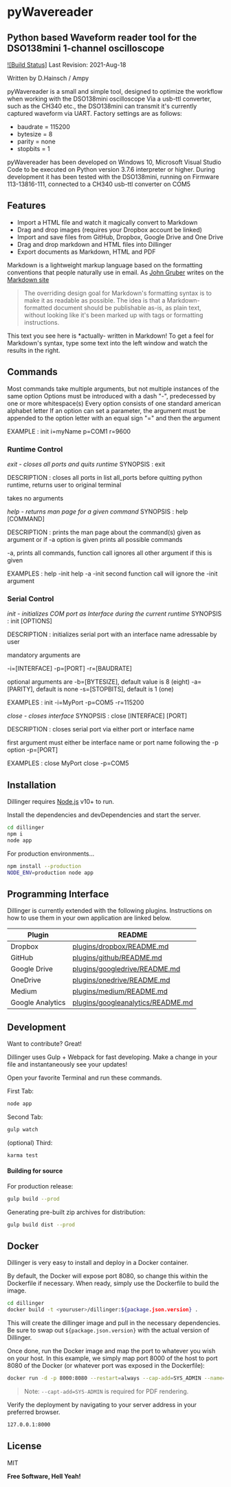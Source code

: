 # pyWavereader
## Python based Waveform reader tool for the DSO138mini 1-channel oscilloscope

[![Build Status]]()
Last Revision: 2021-Aug-18

Written by D.Hainsch / Ampy 

pyWavereader is a small and simple tool, designed to optimize the workflow when working with the DSO138mini oscilloscope
Via a usb-ttl converter, such as the CH340 etc., the DSO138mini can transmit it's currently captured waveform via UART.
Factory settings are as follows:
- baudrate = 115200
- bytesize = 8
- parity = none
- stopbits = 1

pyWavereader has been developed on Windows 10, Microsoft Visual Studio Code to be executed on Python version 3.7.6 interpreter or higher.
During development it has been tested with the DSO138mini, running on Firmware 113-13816-111, connected to a CH340 usb-ttl converter on COM5

## **Features**

- Import a HTML file and watch it magically convert to Markdown
- Drag and drop images (requires your Dropbox account be linked)
- Import and save files from GitHub, Dropbox, Google Drive and One Drive
- Drag and drop markdown and HTML files into Dillinger
- Export documents as Markdown, HTML and PDF

Markdown is a lightweight markup language based on the formatting conventions
that people naturally use in email.
As [John Gruber] writes on the [Markdown site][df1]

> The overriding design goal for Markdown's
> formatting syntax is to make it as readable
> as possible. The idea is that a
> Markdown-formatted document should be
> publishable as-is, as plain text, without
> looking like it's been marked up with tags
> or formatting instructions.

This text you see here is *actually- written in Markdown! To get a feel
for Markdown's syntax, type some text into the left window and
watch the results in the right.

## **Commands**

Most commands take multiple arguments, but not multiple instances of the same option
Options must be introduced with a dash "-", predecessed by one or more whitespace(s)
Every option consists of one standard american alphabet letter
If an option can set a parameter, the argument must be appended to the option letter with an equal sign "=" and then the argument

EXAMPLE
: init i=myName p=COM1 r=9600

### Runtime Control

*exit - closes all ports and quits runtime*
SYNOPSIS
: exit

DESCRIPTION
: closes all ports in list all_ports before quitting python runtime, returns user to original terminal

takes no arguments

*help - returns man page for a given command*
SYNOPSIS
: help [COMMAND]

DESCRIPTION
: prints the man page about the command(s) given as argument or if -a option is given prints all possible commands

-a, prints all commands, function call ignores all other argument if this is given

EXAMPLES
: help -init
 help -a -init
 second function call will ignore the -init argument

### Serial Control

*init - initializes COM port as Interface during the current runtime*
SYNOPSIS
: init [OPTIONS]

DESCRIPTION
: initializes serial port with an interface name adressable by user

mandatory arguments are

-i=[INTERFACE]
-p=[PORT]
-r=[BAUDRATE]

optional arguments are
-b=[BYTESIZE], default value is 8 (eight)
-a=[PARITY], default is none
-s=[STOPBITS], default is 1 (one)

EXAMPLES
: init -i=MyPort -p=COM5 -r=115200

*close - closes interface*
SYNOPSIS
: close [INTERFACE] [PORT]

DESCRIPTION
: closes serial port via either port or interface name

first argument must either be interface name or port name following the -p option
-p=[PORT]

EXAMPLES
: close MyPort
  close -p=COM5

## **Installation**

Dillinger requires [Node.js](https://nodejs.org/) v10+ to run.

Install the dependencies and devDependencies and start the server.

```sh
cd dillinger
npm i
node app
```

For production environments...

```sh
npm install --production
NODE_ENV=production node app
```

## **Programming Interface**

Dillinger is currently extended with the following plugins.
Instructions on how to use them in your own application are linked below.

| Plugin | README |
| ------ | ------ |
| Dropbox | [plugins/dropbox/README.md][PlDb] |
| GitHub | [plugins/github/README.md][PlGh] |
| Google Drive | [plugins/googledrive/README.md][PlGd] |
| OneDrive | [plugins/onedrive/README.md][PlOd] |
| Medium | [plugins/medium/README.md][PlMe] |
| Google Analytics | [plugins/googleanalytics/README.md][PlGa] |

## Development

Want to contribute? Great!

Dillinger uses Gulp + Webpack for fast developing.
Make a change in your file and instantaneously see your updates!

Open your favorite Terminal and run these commands.

First Tab:

```sh
node app
```

Second Tab:

```sh
gulp watch
```

(optional) Third:

```sh
karma test
```

#### Building for source

For production release:

```sh
gulp build --prod
```

Generating pre-built zip archives for distribution:

```sh
gulp build dist --prod
```

## Docker

Dillinger is very easy to install and deploy in a Docker container.

By default, the Docker will expose port 8080, so change this within the
Dockerfile if necessary. When ready, simply use the Dockerfile to
build the image.

```sh
cd dillinger
docker build -t <youruser>/dillinger:${package.json.version} .
```

This will create the dillinger image and pull in the necessary dependencies.
Be sure to swap out `${package.json.version}` with the actual
version of Dillinger.

Once done, run the Docker image and map the port to whatever you wish on
your host. In this example, we simply map port 8000 of the host to
port 8080 of the Docker (or whatever port was exposed in the Dockerfile):

```sh
docker run -d -p 8000:8080 --restart=always --cap-add=SYS_ADMIN --name=dillinger <youruser>/dillinger:${package.json.version}
```

> Note: `--capt-add=SYS-ADMIN` is required for PDF rendering.

Verify the deployment by navigating to your server address in
your preferred browser.

```sh
127.0.0.1:8000
```

## License

MIT

**Free Software, Hell Yeah!**

[//]: # (These are reference links used in the body of this note and get stripped out when the markdown processor does its job. There is no need to format nicely because it shouldn't be seen. Thanks SO - http://stackoverflow.com/questions/4823468/store-comments-in-markdown-syntax)

   [dill]: <https://github.com/joemccann/dillinger>
   [git-repo-url]: <https://github.com/joemccann/dillinger.git>
   [john gruber]: <http://daringfireball.net>
   [df1]: <http://daringfireball.net/projects/markdown/>
   [markdown-it]: <https://github.com/markdown-it/markdown-it>
   [Ace Editor]: <http://ace.ajax.org>
   [node.js]: <http://nodejs.org>
   [Twitter Bootstrap]: <http://twitter.github.com/bootstrap/>
   [jQuery]: <http://jquery.com>
   [@tjholowaychuk]: <http://twitter.com/tjholowaychuk>
   [express]: <http://expressjs.com>
   [AngularJS]: <http://angularjs.org>
   [Gulp]: <http://gulpjs.com>

   [PlDb]: <https://github.com/joemccann/dillinger/tree/master/plugins/dropbox/README.md>
   [PlGh]: <https://github.com/joemccann/dillinger/tree/master/plugins/github/README.md>
   [PlGd]: <https://github.com/joemccann/dillinger/tree/master/plugins/googledrive/README.md>
   [PlOd]: <https://github.com/joemccann/dillinger/tree/master/plugins/onedrive/README.md>
   [PlMe]: <https://github.com/joemccann/dillinger/tree/master/plugins/medium/README.md>
   [PlGa]: <https://github.com/RahulHP/dillinger/blob/master/plugins/googleanalytics/README.md>
